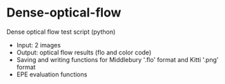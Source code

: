 # Dense-optical-flow
Dense optical flow test script (python)

- Input: 2 images
- Output: optical flow results (flo and color code)
- Saving and writing functions for Middlebury '.flo' format and Kitti '.png' format
- EPE evaluation functions



